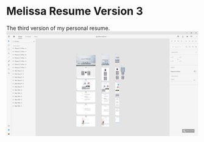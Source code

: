 # Melissa Resume Version 3
The third version of my personal resume.
![resume design](images/resume03_initialDesign01.jpg)